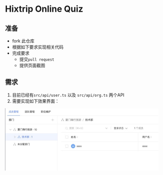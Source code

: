 # Hixtrip Online Quiz

## 准备

- fork 此仓库
- 根据如下要求实现相关代码
- 完成要求
  - 提交`pull request`
  - 提供页面截图

## 需求
1. 目前已经有`src/api/user.ts` 以及 `src/api/org.ts` 两个API
2. 需要实现如下效果界面：

![](./docs/preview.jpg)

